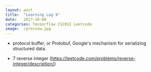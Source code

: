 ```yaml
---
layout: post
title:  "Learning Log 9"
date:   2017-10-08
categories: Tensorflow CS20SI Leetcode
image:  /preview.jpg
---
```


- protocol buffer, or Protobuf, Google's mechanism for serializing structured data.

- 7 reverse integer (https://leetcode.com/problems/reverse-integer/description/)

